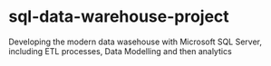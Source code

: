 # sql-data-warehouse-project
Developing the modern data wasehouse with Microsoft SQL Server, including ETL processes, Data Modelling and then analytics
